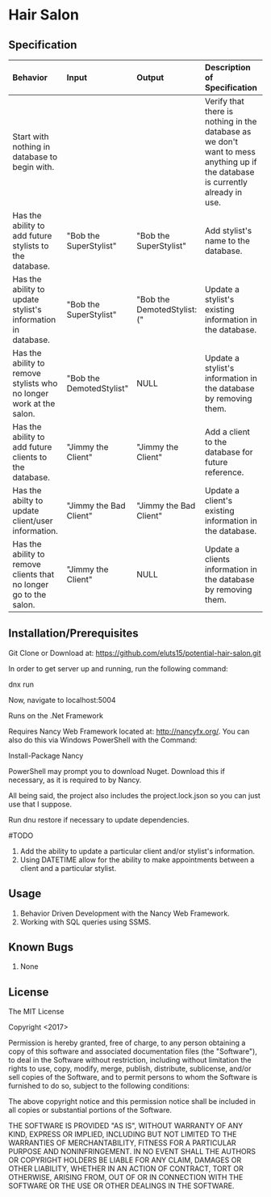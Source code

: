 # Hair Salon

## Specification

| Behavior | Input | Output | Description of Specification |
| :-------------     | :------------- | :------------- | :------------- |
| Start with nothing in database to begin with.| | | Verify that there is nothing in the database as we don't want to mess anything up if the database is currently already in use. |
| Has the ability to add future stylists to the database. | "Bob the SuperStylist" | "Bob the SuperStylist" | Add stylist's name to the database. |
| Has the ability to update stylist's information in database. | "Bob the SuperStylist" | "Bob the DemotedStylist:(" | Update a stylist's existing information in the database. |
| Has the ability to remove stylists who no longer work at the salon. | "Bob the DemotedStylist" | NULL | Update a stylist's information in the database by removing them. |
| Has the ability to add future clients to the database. | "Jimmy the Client" | "Jimmy the Client" | Add a client to the database for future reference. |
| Has the abilty to update client/user information. | "Jimmy the Bad Client" | "Jimmy the Bad Client" | Update a client's existing information in the database. |
| Has the ability to remove clients that no longer go to the salon. | "Jimmy the Client" | NULL | Update a clients information in the database by removing them. |


## Installation/Prerequisites

Git Clone or Download at: https://github.com/eluts15/potential-hair-salon.git

In order to get server up and running, run the following command:

  dnx run

Now, navigate to localhost:5004

Runs on the .Net Framework

Requires Nancy Web Framework located at: http://nancyfx.org/. You can also do this via Windows PowerShell with the Command:

Install-Package Nancy

PowerShell may prompt you to download Nuget. Download this if necessary, as it is required to by Nancy.

All being said, the project also includes the project.lock.json so you can just use that I suppose.

Run dnu restore if necessary to update dependencies.

#TODO

1. Add the ability to update a particular client and/or stylist's information.
2. Using DATETIME allow for the ability to make appointments between a client and a particular stylist.

## Usage

1. Behavior Driven Development with the  Nancy Web Framework.
2. Working with SQL queries using SSMS.

## Known Bugs

1. None

## License

The MIT License

Copyright <2017> <Ethan Luts>

Permission is hereby granted, free of charge, to any person obtaining a copy of this software and associated documentation files (the "Software"), to deal in the Software without restriction, including without limitation the rights to use, copy, modify, merge, publish, distribute, sublicense, and/or sell copies of the Software, and to permit persons to whom the Software is furnished to do so, subject to the following conditions:

The above copyright notice and this permission notice shall be included in all copies or substantial portions of the Software.

THE SOFTWARE IS PROVIDED "AS IS", WITHOUT WARRANTY OF ANY KIND, EXPRESS OR IMPLIED, INCLUDING BUT NOT LIMITED TO THE WARRANTIES OF MERCHANTABILITY, FITNESS FOR A PARTICULAR PURPOSE AND NONINFRINGEMENT. IN NO EVENT SHALL THE AUTHORS OR COPYRIGHT HOLDERS BE LIABLE FOR ANY CLAIM, DAMAGES OR OTHER LIABILITY, WHETHER IN AN ACTION OF CONTRACT, TORT OR OTHERWISE, ARISING FROM, OUT OF OR IN CONNECTION WITH THE SOFTWARE OR THE USE OR OTHER DEALINGS IN THE SOFTWARE.
